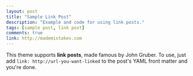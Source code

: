 ```yaml
---
layout: post
title: "Sample Link Post"
description: "Example and code for using link posts."
tags: [sample post, link post]
comments: true
link: http://mademistakes.com  
---
```


This theme supports **link posts**, made famous by John Gruber. To use, just add `link: http://url-you-want-linked` to the post's YAML front matter and you're done.